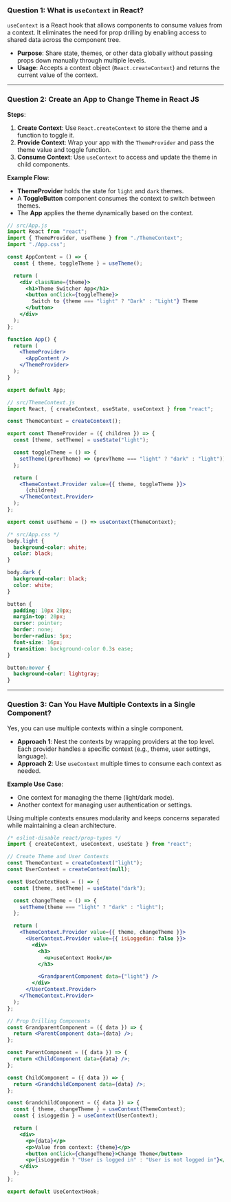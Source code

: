 ### **Question 1: What is `useContext` in React?**

`useContext` is a React hook that allows components to consume values from a context. It eliminates the need for prop drilling by enabling access to shared data across the component tree.

- **Purpose**: Share state, themes, or other data globally without passing props down manually through multiple levels.
- **Usage**: Accepts a context object (`React.createContext`) and returns the current value of the context.

---

### **Question 2: Create an App to Change Theme in React JS**

**Steps**:

1. **Create Context**: Use `React.createContext` to store the theme and a function to toggle it.
2. **Provide Context**: Wrap your app with the `ThemeProvider` and pass the theme value and toggle function.
3. **Consume Context**: Use `useContext` to access and update the theme in child components.

**Example Flow**:

- **ThemeProvider** holds the state for `light` and `dark` themes.
- A **ToggleButton** component consumes the context to switch between themes.
- The **App** applies the theme dynamically based on the context.

```jsx
// src/App.js
import React from "react";
import { ThemeProvider, useTheme } from "./ThemeContext";
import "./App.css";

const AppContent = () => {
  const { theme, toggleTheme } = useTheme();

  return (
    <div className={theme}>
      <h1>Theme Switcher App</h1>
      <button onClick={toggleTheme}>
        Switch to {theme === "light" ? "Dark" : "Light"} Theme
      </button>
    </div>
  );
};

function App() {
  return (
    <ThemeProvider>
      <AppContent />
    </ThemeProvider>
  );
}

export default App;
```

```jsx
// src/ThemeContext.js
import React, { createContext, useState, useContext } from "react";

const ThemeContext = createContext();

export const ThemeProvider = ({ children }) => {
  const [theme, setTheme] = useState("light");

  const toggleTheme = () => {
    setTheme((prevTheme) => (prevTheme === "light" ? "dark" : "light"));
  };

  return (
    <ThemeContext.Provider value={{ theme, toggleTheme }}>
      {children}
    </ThemeContext.Provider>
  );
};

export const useTheme = () => useContext(ThemeContext);
```

```css
/* src/App.css */
body.light {
  background-color: white;
  color: black;
}

body.dark {
  background-color: black;
  color: white;
}

button {
  padding: 10px 20px;
  margin-top: 20px;
  cursor: pointer;
  border: none;
  border-radius: 5px;
  font-size: 16px;
  transition: background-color 0.3s ease;
}

button:hover {
  background-color: lightgray;
}
```

---

### **Question 3: Can You Have Multiple Contexts in a Single Component?**

Yes, you can use multiple contexts within a single component.

- **Approach 1**: Nest the contexts by wrapping providers at the top level. Each provider handles a specific context (e.g., theme, user settings, language).
- **Approach 2**: Use `useContext` multiple times to consume each context as needed.

**Example Use Case**:

- One context for managing the theme (light/dark mode).
- Another context for managing user authentication or settings.

Using multiple contexts ensures modularity and keeps concerns separated while maintaining a clean architecture.

```jsx
/* eslint-disable react/prop-types */
import { createContext, useContext, useState } from "react";

// Create Theme and User Contexts
const ThemeContext = createContext("light");
const UserContext = createContext(null);

const UseContextHook = () => {
  const [theme, setTheme] = useState("dark");

  const changeTheme = () => {
    setTheme(theme === "light" ? "dark" : "light");
  };

  return (
    <ThemeContext.Provider value={{ theme, changeTheme }}>
      <UserContext.Provider value={{ isLoggedin: false }}>
        <div>
          <h3>
            <u>useContext Hook</u>
          </h3>

          <GrandparentComponent data={"light"} />
        </div>
      </UserContext.Provider>
    </ThemeContext.Provider>
  );
};

// Prop Drilling Components
const GrandparentComponent = ({ data }) => {
  return <ParentComponent data={data} />;
};

const ParentComponent = ({ data }) => {
  return <ChildComponent data={data} />;
};

const ChildComponent = ({ data }) => {
  return <GrandchildComponent data={data} />;
};

const GrandchildComponent = ({ data }) => {
  const { theme, changeTheme } = useContext(ThemeContext);
  const { isLoggedin } = useContext(UserContext);

  return (
    <div>
      <p>{data}</p>
      <p>Value from context: {theme}</p>
      <button onClick={changeTheme}>Change Theme</button>
      <p>{isLoggedin ? "User is logged in" : "User is not logged in"}</p>
    </div>
  );
};

export default UseContextHook;
```
